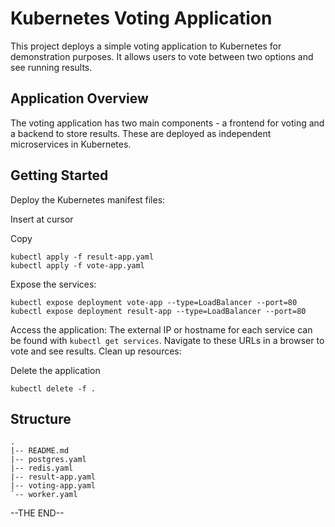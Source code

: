 # Kubernetes Voting Application

This project deploys a simple voting application to Kubernetes for demonstration purposes. It allows users to vote between two options and see running results.

## Application Overview
The voting application has two main components - a frontend for voting and a backend to store results. These are deployed as independent microservices in Kubernetes.

## Getting Started
Deploy the Kubernetes manifest files:

Insert at cursor

Copy
```
kubectl apply -f result-app.yaml
kubectl apply -f vote-app.yaml
```
Expose the services:

```
kubectl expose deployment vote-app --type=LoadBalancer --port=80
kubectl expose deployment result-app --type=LoadBalancer --port=80
```

Access the application: The external IP or hostname for each service can be found with `kubectl get services`. Navigate to these URLs in a browser to vote and see results.
Clean up resources:

Delete the application
```
kubectl delete -f .
```
## Structure
```
.
|-- README.md
|-- postgres.yaml
|-- redis.yaml
|-- result-app.yaml
|-- voting-app.yaml
`-- worker.yaml
```

--THE END--